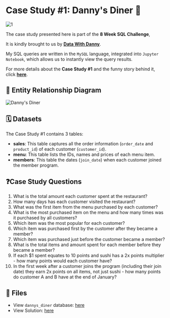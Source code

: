 # Case Study #1: Danny's Diner 🍥 
![1](https://github.com/chanronnie/8WeekSQLChallenge/assets/121308347/3ebb1080-b8d3-4381-850d-4a003cc9476d)

The case study presented here is part of the **8 Week SQL Challenge**, 

It is kindly brought to us by [**Data With Danny**](https://8weeksqlchallenge.com).

My SQL queries are written in the `MySQL` language, integrated into `Jupyter Notebook`, which allows us to instantly view the query results.


For more details about the **Case Study #1** and the funny story behind it, click [**here**](https://8weeksqlchallenge.com/case-study-1/).


## 🔗 Entity Relationship Diagram
![Danny's Diner](https://github.com/chanronnie/8WeekSQLChallenge/assets/121308347/d71bffd1-6513-456c-9686-d95dbf1eeaaf)

## 🗓️ Datasets
The Case Study #1 contains 3 tables:
- **sales**: This table captures all the order information (`order_date` and `product_id`) of each customer (`customer_id`).
- **menu**: This table lists the IDs, names and prices of each menu item.
- **members**: This table the dates (`join_date`) when each customer joined the member program.

## ❓Case Study Questions 
1. What is the total amount each customer spent at the restaurant?
2. How many days has each customer visited the restaurant?
3. What was the first item from the menu purchased by each customer?
4. What is the most purchased item on the menu and how many times was it purchased by all customers?
5. Which item was the most popular for each customer?
6. Which item was purchased first by the customer after they became a member?
7. Which item was purchased just before the customer became a member?
8. What is the total items and amount spent for each member before they became a member?
9. If each $1 spent equates to 10 points and sushi has a 2x points multiplier - how many points would each customer have?
10. In the first week after a customer joins the program (including their join date) they earn 2x points on all items, not just sushi - how many points do customer A and B have at the end of January?


## 📁 Files
- View `dannys_diner` database: [here](https://github.com/chanronnie/8WeekSQLChallenge/blob/main/CaseStudy%231%20-%20Danny's%20Diner/CaseStudy1_schema.sql)
- View Solution: [here](https://github.com/chanronnie/8WeekSQLChallenge/blob/main/CaseStudy%231%20-%20Danny's%20Diner/CaseStudy1_solution.ipynb)

